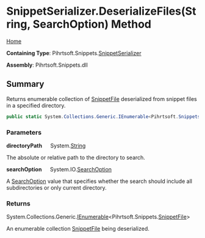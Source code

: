 # SnippetSerializer\.DeserializeFiles\(String, SearchOption\) Method

[Home](../../../../README.md)

**Containing Type**: Pihrtsoft\.Snippets\.[SnippetSerializer](../README.md)

**Assembly**: Pihrtsoft\.Snippets\.dll

## Summary

Returns enumerable collection of [SnippetFile](../../SnippetFile/README.md) deserialized from snippet files in a specified directory\.

```csharp
public static System.Collections.Generic.IEnumerable<Pihrtsoft.Snippets.SnippetFile> DeserializeFiles(string directoryPath, System.IO.SearchOption searchOption = TopDirectoryOnly)
```

### Parameters

**directoryPath** &emsp; System\.[String](https://docs.microsoft.com/en-us/dotnet/api/system.string)

The absolute or relative path to the directory to search\.

**searchOption** &emsp; System\.IO\.[SearchOption](https://docs.microsoft.com/en-us/dotnet/api/system.io.searchoption)

A [SearchOption](https://docs.microsoft.com/en-us/dotnet/api/system.io.searchoption) value that specifies whether the search should include all subdirectories or only current directory\.

### Returns

System\.Collections\.Generic\.[IEnumerable](https://docs.microsoft.com/en-us/dotnet/api/system.collections.generic.ienumerable-1)\<Pihrtsoft\.Snippets\.[SnippetFile](../../SnippetFile/README.md)>

An enumerable collection [SnippetFile](../../SnippetFile/README.md) being deserialized\.